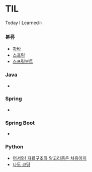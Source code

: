# TIL
Today I Learned💥

### 분류
- [자바](#Java)
- [스프링](#Spring)
- [스프링부트](#Spring-boot)

### Java
-

### Spring
-

### Spring Boot
-

### Python
- [어서와! 자료구조와 알고리즘은 처음이지](/어서와!%20자료구조와%20알고리즘은%20처음이지%3F/Readme.md)
- [나도 코딩](/python/나도코딩.md)
